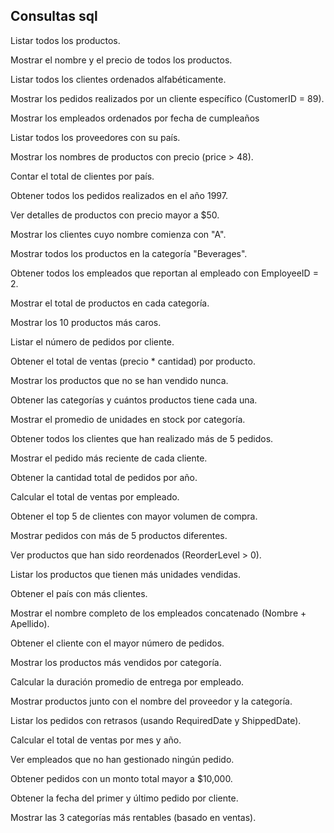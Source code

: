 ## Consultas sql
 Listar todos los productos.

Mostrar el nombre y el precio de todos los productos.

Listar todos los clientes ordenados alfabéticamente.

Mostrar los pedidos realizados por un cliente específico (CustomerID = 89).


Mostrar los empleados ordenados por fecha de cumpleaños

Listar todos los proveedores con su país.

Mostrar los nombres de productos con precio (price > 48).

Contar el total de clientes por país.

Obtener todos los pedidos realizados en el año 1997.

Ver detalles de productos con precio mayor a $50.

Mostrar los clientes cuyo nombre comienza con "A".

Mostrar todos los productos en la categoría "Beverages".

Obtener todos los empleados que reportan al empleado con EmployeeID = 2.

Mostrar el total de productos en cada categoría.

Mostrar los 10 productos más caros.

Listar el número de pedidos por cliente.

Obtener el total de ventas (precio * cantidad) por producto.

Mostrar los productos que no se han vendido nunca.

Obtener las categorías y cuántos productos tiene cada una.

Mostrar el promedio de unidades en stock por categoría.

Obtener todos los clientes que han realizado más de 5 pedidos.

Mostrar el pedido más reciente de cada cliente.

Obtener la cantidad total de pedidos por año.

Calcular el total de ventas por empleado.

Obtener el top 5 de clientes con mayor volumen de compra.

Mostrar pedidos con más de 5 productos diferentes.

Ver productos que han sido reordenados (ReorderLevel > 0).

Listar los productos que tienen más unidades vendidas.

Obtener el país con más clientes.

Mostrar el nombre completo de los empleados concatenado (Nombre + Apellido).

Obtener el cliente con el mayor número de pedidos.

Mostrar los productos más vendidos por categoría.

Calcular la duración promedio de entrega por empleado.

Mostrar productos junto con el nombre del proveedor y la categoría.

Listar los pedidos con retrasos (usando RequiredDate y ShippedDate).

Calcular el total de ventas por mes y año.

Ver empleados que no han gestionado ningún pedido.

Obtener pedidos con un monto total mayor a $10,000.

Obtener la fecha del primer y último pedido por cliente.

Mostrar las 3 categorías más rentables (basado en ventas).